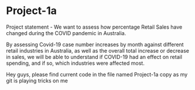 # Project-1a
Project statement - We want to assess how percentage Retail Sales have changed during the COVID pandemic in Australia.

By assessing Covid-19 case number increases by month against different retail industries in Australia, as well as the overall total increase or decrease in sales, we will be able to understand if COVID-19 had an effect on retail spending, and if so, which industries were affected most.

Hey guys, please find current code in the file named Project-1a copy as my git is playing tricks on me
